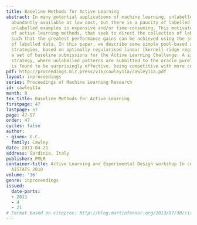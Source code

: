 ```yaml
---
title: Baseline Methods for Active Learning
abstract: In many potential applications of machine learning, unlabelled data are
  abundantly available at low cost, but there is a paucity of labelled data, and labeling
  unlabelled examples is expensive and/or time-consuming. This motivates the development
  of active learning methods, that seek to direct the collection of labelled examples
  such that the greatest performance gains can be achieved using the smallest quantity
  of labelled data. In this paper, we describe some simple pool-based active learning
  strategies, based on optimally regularised linear [kernel] ridge regression, providing
  a set of baseline submissions for the Active Learning Challenge. A simple random
  strategy, where unlabelled patterns are submitted to the oracle purely at random,
  is found to be surprisingly effective, being competitive with more complex approaches.
pdf: http://proceedings.mlr.press/v16/cawley11a/cawley11a.pdf
layout: inproceedings
series: Proceedings of Machine Learning Research
id: cawley11a
month: 0
tex_title: Baseline Methods for Active Learning
firstpage: 47
lastpage: 57
page: 47-57
order: 47
cycles: false
author:
- given: G.C.
  family: Cawley
date: 2011-04-21
address: Sardinia, Italy
publisher: PMLR
container-title: Active Learning and Experimental Design workshop In conjunction with
  AISTATS 2010
volume: '16'
genre: inproceedings
issued:
  date-parts:
  - 2011
  - 4
  - 21
# Format based on citeproc: http://blog.martinfenner.org/2013/07/30/citeproc-yaml-for-bibliographies/
---
```

